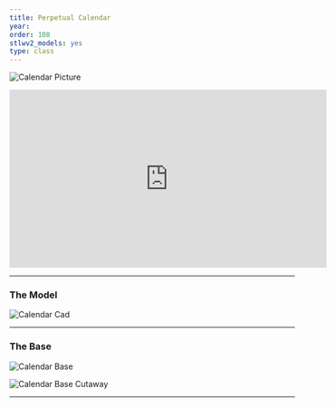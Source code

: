 ```yaml
---
title: Perpetual Calendar
year:   
order: 108
stlwv2_models: yes
type: class
---
```


![Calendar Picture](/website/assets/images/CalendarCover.jpg)


<iframe width="560" height="315" src="https://www.youtube.com/embed/sazfCaEHkps?start=1" frameborder="0" allow="accelerometer; autoplay; encrypted-media; gyroscope; picture-in-picture" allowfullscreen></iframe>


---

### The Model

<div class="stlwv2-model" data-model-url="/website/assets/models/Calendar.STL"></div>


![Calendar Cad](/website/assets/images/CalendarWhole.JPG)


---
### The Base

![Calendar Base](/website/assets/images/CalendarBase.JPG)


![Calendar Base Cutaway](/website/assets/images/CalendarBaseCut.JPG)

---
